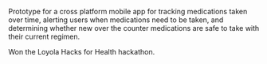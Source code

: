 Prototype for a cross platform mobile app for tracking medications taken over time, alerting users when medications need to be taken, and determining whether new over the counter medications are safe to take with their current regimen.

Won the Loyola Hacks for Health hackathon.
